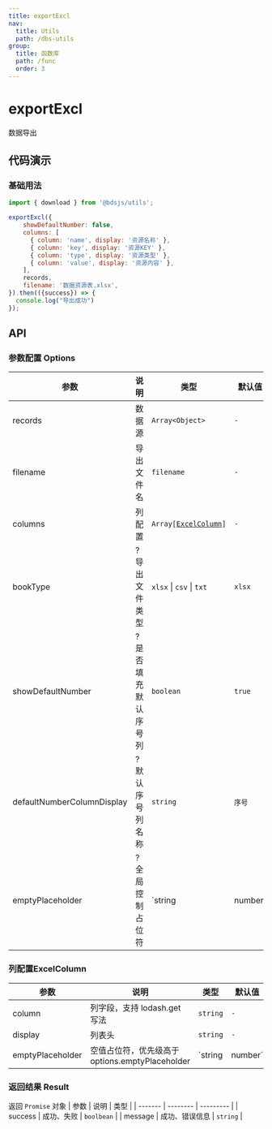 ```yaml
---
title: exportExcl
nav:
  title: Utils
  path: /dbs-utils
group:
  title: 函数库
  path: /func
  order: 3
---
```


# exportExcl

数据导出

## 代码演示
### 基础用法
```js
import { download } from '@bdsjs/utils';

exportExcl({
    showDefaultNumber: false,
    columns: [
      { column: 'name', display: '资源名称' },
      { column: 'key', display: '资源KEY' },
      { column: 'type', display: '资源类型' },
      { column: 'value', display: '资源内容' },
    ],
    records,
    filename: '数据资源表.xlsx',
}).then(({success}) => {
  console.log("导出成功")
});
```

## API

### 参数配置 Options

| 参数  | 说明    | 类型      | 默认值  |
| ----- | ----- | ----- | ----- |
| records | 数据源 | `Array<Object>` | `-` |
| filename | 导出文件名 | `filename` | `-` |
| columns | 列配置 | `Array[`[`ExcelColumn`](#列配置excelcolumn)`]` | `-` |
| bookType | ?导出文件类型 | `xlsx` \| `csv` \| `txt` | `xlsx` |
| showDefaultNumber | ?是否填充默认序号列 | `boolean` | `true` |
| defaultNumberColumnDisplay |  ?默认序号列名称 | `string` | `序号` |
| emptyPlaceholder |  ?全局控制占位符 | `string|number` | `''` |

### 列配置ExcelColumn
| 参数  | 说明    | 类型      | 默认值  |
| ----- | ----- | ----- | ----- |
| column | 列字段，支持 lodash.get 写法 | `string` | `-` |
| display | 列表头 | `string` | `-` |
| emptyPlaceholder | 空值占位符，优先级高于options.emptyPlaceholder | `string|number` | `''` |

### 返回结果 Result
返回 `Promise` 对象
| 参数    | 说明     | 类型      |
| ------- | -------- | --------- |
| success   | 成功、失败   | `boolbean` |
| message | 成功、错误信息 | `string` |